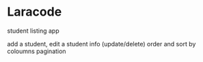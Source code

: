 # Laracode

 student listing app

add a student, edit a student info (update/delete)
order and sort by coloumns
pagination
